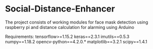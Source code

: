 # Social-Distance-Enhancer
The project consists of working modules for face mask detection using raspberry pi and distance calculation for alarming using Arduino 

Requirements: 
tensorflow>=1.15.2
keras==2.3.1
imutils==0.5.3
numpy==1.18.2
opencv-python==4.2.0.*
matplotlib==3.2.1
scipy==1.4.1

